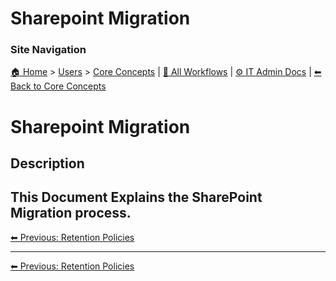 <!-- description: Documentation about Sharepoint Migration for Your Organization. -->

# Sharepoint Migration

### Site Navigation
[🏠 Home](../../README.md) > [Users](../README.md) > [Core Concepts](README.md) | [📂 All Workflows](../../users/users.md) | [⚙ IT Admin Docs](../../it-admins/README.md) | [⬅ Back to Core Concepts](README.md)

# Sharepoint Migration

## Description
This Document Explains the SharePoint Migration process.
---

[⬅ Previous: Retention Policies](retention-policies.md)

---

[⬅ Previous: Retention Policies](retention-policies.md)
